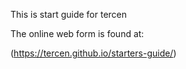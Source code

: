 This is start guide for tercen

The online web form is found at:

(https://tercen.github.io/starters-guide/)

